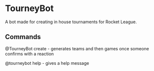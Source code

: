 # TourneyBot
A bot made for creating in house tournaments for Rocket League.

## Commands

@TourneyBot create - generates teams and then games once someone confirms with a reaction

@tourneybot help - gives a help message
